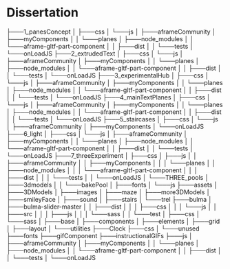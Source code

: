 # Dissertation

├───1_panesConcept
│   ├───css
│   └───js
│       ├───aframeCommunity
│       ├───myComponents
│       │   └───planes
│       ├───node_modules
│       │   └───aframe-gltf-part-component
│       │       ├───dist
│       │       └───tests
│       └───onLoadJS
├───2_extrudedText
│   ├───css
│   └───js
│       ├───aframeCommunity
│       ├───myComponents
│       │   └───planes
│       ├───node_modules
│       │   └───aframe-gltf-part-component
│       │       ├───dist
│       │       └───tests
│       └───onLoadJS
├───3_experimentalHub
│   ├───css
│   └───js
│       ├───aframeCommunity
│       ├───myComponents
│       │   └───planes
│       ├───node_modules
│       │   └───aframe-gltf-part-component
│       │       ├───dist
│       │       └───tests
│       └───onLoadJS
├───4_mainTextPlanes
│   ├───css
│   └───js
│       ├───aframeCommunity
│       ├───myComponents
│       │   └───planes
│       ├───node_modules
│       │   └───aframe-gltf-part-component
│       │       ├───dist
│       │       └───tests
│       └───onLoadJS
├───5_staircases
│   ├───css
│   └───js
│       ├───aframeCommunity
│       ├───myComponents
│       └───onLoadJS
├───6_light
│   ├───css
│   └───js
│       ├───aframeCommunity
│       ├───myComponents
│       │   └───planes
│       ├───node_modules
│       │   └───aframe-gltf-part-component
│       │       ├───dist
│       │       └───tests
│       └───onLoadJS
├───7_threeExperiment
│   ├───css
│   ├───js
│   │   ├───aframeCommunity
│   │   ├───myComponents
│   │   │   └───planes
│   │   ├───node_modules
│   │   │   └───aframe-gltf-part-component
│   │   │       ├───dist
│   │   │       └───tests
│   │   └───onLoadJS
│   └───THREE_pools
│       ├───3dmodels
│       │   └───bakePool
│       ├───fonts
│       └───js
├───assets
│   ├───3DModels
│   ├───images
│   ├───maze
│   ├───more3DModels
│   ├───smileyFace
│   ├───sound
│   ├───stairs
│   └───trel
├───bulma
│   ├───bulma-slider-master
│   │   ├───dist
│   │   │   ├───css
│   │   │   └───js
│   │   ├───src
│   │   │   ├───js
│   │   │   └───sass
│   │   └───test
│   ├───css
│   └───sass
│       ├───base
│       ├───components
│       ├───elements
│       ├───grid
│       ├───layout
│       └───utilities
├───Clock
├───css
│   └───unused
├───fonts
├───gifComponent
├───instructionalGIFs
├───js
│   ├───aframeCommunity
│   ├───myComponents
│   │   └───planes
│   ├───node_modules
│   │   └───aframe-gltf-part-component
│   │       ├───dist
│   │       └───tests
│   └───onLoadJS
